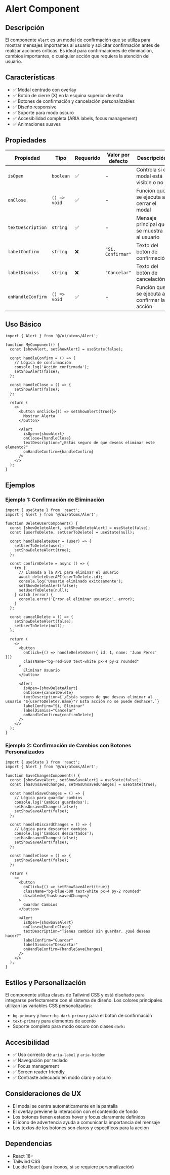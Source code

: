 # Alert Component

## Descripción

El componente `Alert` es un modal de confirmación que se utiliza para mostrar mensajes importantes al usuario y solicitar confirmación antes de realizar acciones críticas. Es ideal para confirmaciones de eliminación, cambios importantes, o cualquier acción que requiera la atención del usuario.

## Características

- ✅ Modal centrado con overlay
- ✅ Botón de cierre (X) en la esquina superior derecha
- ✅ Botones de confirmación y cancelación personalizables
- ✅ Diseño responsive
- ✅ Soporte para modo oscuro
- ✅ Accesibilidad completa (ARIA labels, focus management)
- ✅ Animaciones suaves

## Propiedades

| Propiedad | Tipo | Requerido | Valor por defecto | Descripción |
|-----------|------|-----------|-------------------|-------------|
| `isOpen` | `boolean` | ✅ | - | Controla si el modal está visible o no |
| `onClose` | `() => void` | ✅ | - | Función que se ejecuta al cerrar el modal |
| `textDescription` | `string` | ✅ | - | Mensaje principal que se muestra al usuario |
| `labelConfirm` | `string` | ❌ | `"Si, Confirmar"` | Texto del botón de confirmación |
| `labelDismiss` | `string` | ❌ | `"Cancelar"` | Texto del botón de cancelación |
| `onHandleConfirm` | `() => void` | ✅ | - | Función que se ejecuta al confirmar la acción |

## Uso Básico

```tsx
import { Alert } from '@/ui/atoms/Alert';

function MyComponent() {
  const [showAlert, setShowAlert] = useState(false);

  const handleConfirm = () => {
    // Lógica de confirmación
    console.log('Acción confirmada');
    setShowAlert(false);
  };

  const handleClose = () => {
    setShowAlert(false);
  };

  return (
    <>
      <button onClick={() => setShowAlert(true)}>
        Mostrar Alerta
      </button>

      <Alert
        isOpen={showAlert}
        onClose={handleClose}
        textDescription="¿Estás seguro de que deseas eliminar este elemento?"
        onHandleConfirm={handleConfirm}
      />
    </>
  );
}
```

## Ejemplos

### Ejemplo 1: Confirmación de Eliminación

```tsx
import { useState } from 'react';
import { Alert } from '@/ui/atoms/Alert';

function DeleteUserComponent() {
  const [showDeleteAlert, setShowDeleteAlert] = useState(false);
  const [userToDelete, setUserToDelete] = useState(null);

  const handleDeleteUser = (user) => {
    setUserToDelete(user);
    setShowDeleteAlert(true);
  };

  const confirmDelete = async () => {
    try {
      // Llamada a la API para eliminar el usuario
      await deleteUserAPI(userToDelete.id);
      console.log('Usuario eliminado exitosamente');
      setShowDeleteAlert(false);
      setUserToDelete(null);
    } catch (error) {
      console.error('Error al eliminar usuario:', error);
    }
  };

  const cancelDelete = () => {
    setShowDeleteAlert(false);
    setUserToDelete(null);
  };

  return (
    <>
      <button 
        onClick={() => handleDeleteUser({ id: 1, name: 'Juan Pérez' })}
        className="bg-red-500 text-white px-4 py-2 rounded"
      >
        Eliminar Usuario
      </button>

      <Alert
        isOpen={showDeleteAlert}
        onClose={cancelDelete}
        textDescription={`¿Estás seguro de que deseas eliminar al usuario "${userToDelete?.name}"? Esta acción no se puede deshacer.`}
        labelConfirm="Sí, Eliminar"
        labelDismiss="Cancelar"
        onHandleConfirm={confirmDelete}
      />
    </>
  );
}
```

### Ejemplo 2: Confirmación de Cambios con Botones Personalizados

```tsx
import { useState } from 'react';
import { Alert } from '@/ui/atoms/Alert';

function SaveChangesComponent() {
  const [showSaveAlert, setShowSaveAlert] = useState(false);
  const [hasUnsavedChanges, setHasUnsavedChanges] = useState(true);

  const handleSaveChanges = () => {
    // Lógica para guardar cambios
    console.log('Cambios guardados');
    setHasUnsavedChanges(false);
    setShowSaveAlert(false);
  };

  const handleDiscardChanges = () => {
    // Lógica para descartar cambios
    console.log('Cambios descartados');
    setHasUnsavedChanges(false);
    setShowSaveAlert(false);
  };

  const handleClose = () => {
    setShowSaveAlert(false);
  };

  return (
    <>
      <button 
        onClick={() => setShowSaveAlert(true)}
        className="bg-blue-500 text-white px-4 py-2 rounded"
        disabled={!hasUnsavedChanges}
      >
        Guardar Cambios
      </button>

      <Alert
        isOpen={showSaveAlert}
        onClose={handleClose}
        textDescription="Tienes cambios sin guardar. ¿Qué deseas hacer?"
        labelConfirm="Guardar"
        labelDismiss="Descartar"
        onHandleConfirm={handleSaveChanges}
      />
    </>
  );
}
```

## Estilos y Personalización

El componente utiliza clases de Tailwind CSS y está diseñado para integrarse perfectamente con el sistema de diseño. Los colores principales utilizan las variables CSS personalizadas:

- `bg-primary` y `hover:bg-dark-primary` para el botón de confirmación
- `text-primary` para elementos de acento
- Soporte completo para modo oscuro con clases `dark:`

## Accesibilidad

- ✅ Uso correcto de `aria-label` y `aria-hidden`
- ✅ Navegación por teclado
- ✅ Focus management
- ✅ Screen reader friendly
- ✅ Contraste adecuado en modo claro y oscuro

## Consideraciones de UX

- El modal se centra automáticamente en la pantalla
- El overlay previene la interacción con el contenido de fondo
- Los botones tienen estados hover y focus claramente definidos
- El ícono de advertencia ayuda a comunicar la importancia del mensaje
- Los textos de los botones son claros y específicos para la acción

## Dependencias

- React 18+
- Tailwind CSS
- Lucide React (para íconos, si se requiere personalización)

